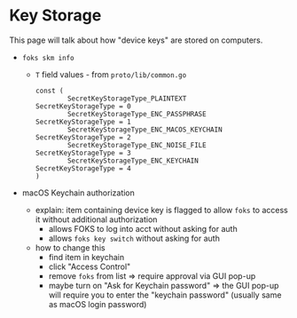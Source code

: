 # Key Storage

This page will talk about how "device keys" are stored on computers.

* `foks skm info`
    * `T` field values - from  `proto/lib/common.go`
        ```
        const (
                SecretKeyStorageType_PLAINTEXT          SecretKeyStorageType = 0
                SecretKeyStorageType_ENC_PASSPHRASE     SecretKeyStorageType = 1
                SecretKeyStorageType_ENC_MACOS_KEYCHAIN SecretKeyStorageType = 2
                SecretKeyStorageType_ENC_NOISE_FILE     SecretKeyStorageType = 3
                SecretKeyStorageType_ENC_KEYCHAIN       SecretKeyStorageType = 4
        )
        ```

* macOS Keychain authorization
    * explain: item containing device key is flagged to allow `foks` to access it without additional authorization
        * allows FOKS to log into acct without asking for auth
        * allows `foks key switch` without asking for auth
    * how to change this
        * find item in keychain
        * click "Access Control"
        * remove `foks` from list &#x21D2; require approval via GUI pop-up
        * maybe turn on "Ask for Keychain password" &#x21D2; the GUI pop-up will require you to enter the "keychain password" (usually same as macOS login password)
